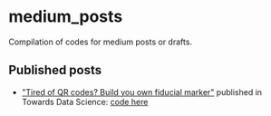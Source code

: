 # medium_posts
Compilation of codes for medium posts or drafts.

## Published posts
- ["Tired of QR codes? Build you own fiducial marker"](https://medium.com/towards-data-science/tired-of-qr-codes-build-you-own-fiducial-marker-aab81cce1f25) published in Towards Data Science: [code here](fiducial_marker/python)
